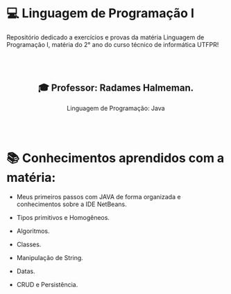 # 💻 Linguagem de Programação I

Repositório dedicado a exercícios e provas da matéria Linguagem de Programação I, matéria do 2° ano do curso técnico de informática UTFPR! 

<br></br>
<div align = "center">

## 🎓 Professor: Radames Halmeman.

Linguagem de Programação: Java

</div>
<br></br>

# 📚 Conhecimentos aprendidos com a matéria: 

- Meus primeiros passos com JAVA de forma organizada e conhecimentos sobre a IDE NetBeans.

- Tipos primitivos e Homogêneos.

- Algoritmos.

- Classes.

- Manipulação de String.

- Datas.

- CRUD e Persistência.
